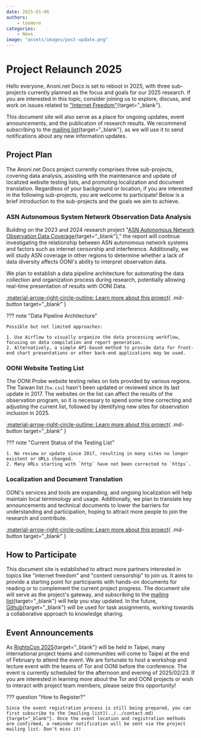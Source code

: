 ```yaml
---
date: 2025-01-06
authors:
    - toomore
categories:
    - News
image: "assets/images/post-update.png"
---
```


# Project Relaunch 2025

Hello everyone, Anoni.net Docs is set to reboot in 2025, with three sub-projects currently planned as the focus and goals for our 2025 research. If you are interested in this topic, consider joining us to explore, discuss, and work on issues related to ["Internet Freedom"](../../internet-freedom-matter.md){target="_blank"}.

This document site will also serve as a place for ongoing updates, event announcements, and the publication of research results. We recommend subscribing to the [mailing list](../../contact.md){target="_blank"}, as we will use it to send notifications about any new information updates.

<!-- more -->

## Project Plan

The Anoni.net Docs project currently comprises three sub-projects, covering data analysis, assisting with the maintenance and update of localized website testing lists, and promoting localization and document translation. Regardless of your background or location, if you are interested in the following sub-projects, you are welcome to participate! Below is a brief introduction to the sub-projects and the goals we aim to achieve.

### ASN Autonomous System Network Observation Data Analysis

Building on the 2023 and 2024 research project "[ASN Autonomous Network Observation Data Coverage](https://ocf.tw/p/ooni/report/202312.html){target="_blank"}," the report will continue investigating the relationship between ASN autonomous network systems and factors such as internet censorship and interference. Additionally, we will study ASN coverage in other regions to determine whether a lack of data diversity affects OONI's ability to interpret observation data.

We plan to establish a data pipeline architecture for automating the data collection and organization process during research, potentially allowing real-time presentation of results with OONI Data.

[:material-arrow-right-circle-outline: Learn more about this project](../../ooni-asns-coverage.md){ .md-button target="_blank" }

??? note "Data Pipeline Architecture"

    Possible but not limited approaches:

    1. Use Airflow to visually organize the data processing workflow, focusing on data compilation and report generation.
    2. Alternatively, a simple API-based method to provide data for front-end chart presentations or other back-end applications may be used.

### OONI Website Testing List

The OONI Probe website testing relies on lists provided by various regions. The Taiwan list (`tw.csv`) hasn't been updated or reviewed since its last update in 2017. The websites on the list can affect the results of the observation program, so it is necessary to spend some time correcting and adjusting the current list, followed by identifying new sites for observation inclusion in 2025.

[:material-arrow-right-circle-outline: Learn more about this project](../../ooni-weblists.md){ .md-button target="_blank" }

??? note "Current Status of the Testing List"

    1. No review or update since 2017, resulting in many sites no longer existent or URLs changed.
    2. Many URLs starting with `http` have not been corrected to `https`.

### Localization and Document Translation

OONI's services and tools are expanding, and ongoing localization will help maintain local terminology and usage. Additionally, we plan to translate key announcements and technical documents to lower the barriers for understanding and participation, hoping to attract more people to join the research and contribute.

[:material-arrow-right-circle-outline: Learn more about this project](../../ooni-i18n.md){ .md-button target="_blank" }

## How to Participate

This document site is established to attract more partners interested in topics like "internet freedom" and "content censorship" to join us. It aims to provide a starting point for participants with hands-on documents for reading or to complement the current project progress. The document site will serve as the project's gateway, and subscribing to the [mailing list](https://groups.google.com/g/ocftw/ocftw-ooni-research){target="_blank"} will help you stay updated. In the future, [Github](https://github.com/anoni-net/docs){target="_blank"} will be used for task assignments, working towards a collaborative approach to knowledge sharing.

## Event Announcements

As [RightsCon 2025](https://rightscon.summit.tc/catalog/rightscon-2025){target="_blank"} will be held in Taipei, many international project teams and communities will come to Taipei at the end of February to attend the event. We are fortunate to host a workshop and lecture event with the teams of Tor and OONI before the conference. The event is currently scheduled for the afternoon and evening of 2025/02/23. If you are interested in learning more about the Tor and OONI projects or wish to interact with project team members, please seize this opportunity!

??? question "How to Register?"

    Since the event registration process is still being prepared, you can first subscribe to the [mailing list](../../contact.md){target="_blank"}. Once the event location and registration methods are confirmed, a reminder notification will be sent via the project mailing list. Don't miss it!
